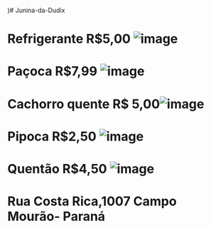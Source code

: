 )# Junina-da-Dudix


# Refrigerante R$5,00 ![image](https://github.com/eududix/Junina-da-Dudix/assets/135331865/4d6f7dea-e72f-49b9-b197-8b3dad7f70a4)


# Paçoca R$7,99 ![image](https://github.com/eududix/Junina-da-Dudix/assets/135331865/7e478675-14a9-4a7b-85c4-ec6cdaa1138b)


# Cachorro quente R$ 5,00![image](https://github.com/eududix/Junina-da-Dudix/assets/135331865/bb31c493-81bc-4bb4-971a-63441f433df7)


# Pipoca R$2,50 ![image](https://github.com/eududix/Junina-da-Dudix/assets/135331865/72ec29b3-606f-4931-b883-920ec1a518bd)



# Quentão R$4,50 ![image](https://github.com/eududix/Junina-da-Dudix/assets/135331865/8924a951-ce61-421f-9f3a-23db90b82e1e)


# Rua Costa Rica,1007 Campo Mourão- Paraná

